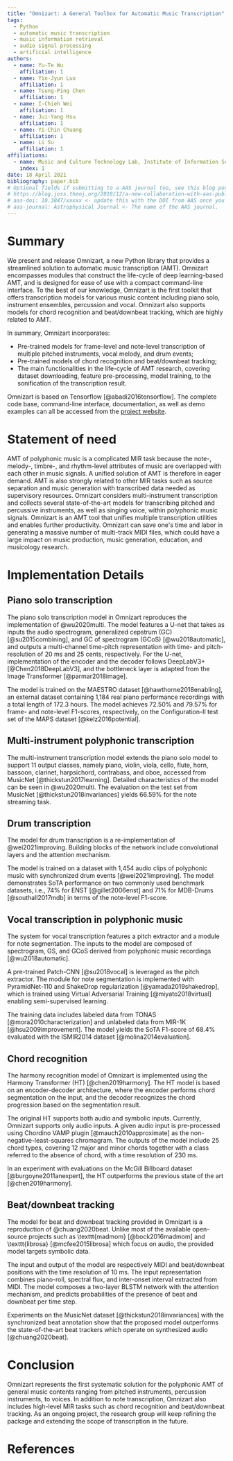```yaml
---
title: "Omnizart: A General Toolbox for Automatic Music Transcription"
tags:
  - Python
  - automatic music transcription
  - music information retrieval
  - audio signal processing
  - artificial intelligence
authors:
  - name: Yu-Te Wu
    affiliation: 1
  - name: Yin-Jyun Luo
    affiliation: 1
  - name: Tsung-Ping Chen
    affiliation: 1
  - name: I-Chieh Wei
    affiliation: 1
  - name: Jui-Yang Hsu
    affiliation: 1
  - name: Yi-Chin Chuang
    affiliation: 1
  - name: Li Su
    affiliation: 1
affiliations:
  - name: Music and Culture Technology Lab, Institute of Information Science, Academia Sinica, Taipei, Taiwan
    index: 1
date: 18 April 2021
bibliography: paper.bib
# Optional fields if submitting to a AAS journal too, see this blog post:
# https://blog.joss.theoj.org/2018/12/a-new-collaboration-with-aas-publishing
# aas-doi: 10.3847/xxxxx <- update this with the DOI from AAS once you know it.
# aas-journal: Astrophysical Journal <- The name of the AAS journal.
---
```


# Summary

We present and release Omnizart, a new Python library that provides a streamlined solution to automatic music transcription (AMT).
Omnizart encompasses modules that construct the life-cycle of deep learning-based AMT, and is designed for ease of use with a compact command-line interface.
To the best of our knowledge, Omnizart is the first toolkit that offers transcription models for various music content including piano solo, instrument ensembles, percussion and vocal. Omnizart also supports models for chord recognition and beat/downbeat tracking, which are highly related to AMT.

In summary, Omnizart incorporates:

- Pre-trained models for frame-level and note-level transcription of multiple pitched instruments, vocal melody, and drum events;
- Pre-trained models of chord recognition and beat/downbeat tracking;
- The main functionalities in the life-cycle of AMT research, covering dataset downloading, feature pre-processing, model training, to the sonification of the transcription result.

Omnizart is based on Tensorflow [@abadi2016tensorflow].
The complete code base, command-line interface, documentation, as well as demo examples can all be accessed from the [project website](https://github.com/Music-and-Culture-Technology-Lab/omnizart).

# Statement of need

AMT of polyphonic music is a complicated MIR task because the note-, melody-, timbre-, and rhythm-level attributes of music are overlapped with each other in music signals. A unified solution of AMT is therefore in eager demand. AMT is also strongly related to other MIR tasks such as source separation and music generation with transcribed data needed as supervisory resources.
Omnizart considers multi-instrument transcription and collects several state-of-the-art models for transcribing pitched and percussive instruments, as well as singing voice, within polyphonic music signals. Omnizart is an AMT tool that unifies multiple transcription utilities and enables further productivity. Omnizart can save one's time and labor in generating a massive number of multi-track MIDI files, which could have a large impact on music production, music generation, education, and musicology research.

# Implementation Details

## Piano solo transcription

The piano solo transcription model in Omnizart reproduces the implementation of @wu2020multi.
The model features a U-net that takes as inputs the audio spectrogram, generalized cepstrum (GC) [@su2015combining], and GC of spectrogram (GCoS) [@wu2018automatic], and outputs a multi-channel time-pitch representation with time- and pitch-resolution of 20 ms and 25 cents, respectively.
For the U-net, implementation of the encoder and the decoder follows DeepLabV3+ [@Chen2018DeepLabV3], and the bottleneck layer is adapted from the Image Transformer [@parmar2018image].

The model is trained on the MAESTRO dataset [@hawthorne2018enabling], an external dataset containing 1,184 real piano performance recordings with a total length of 172.3 hours.
The model achieves 72.50\% and 79.57\% for frame- and note-level F1-scores, respectively, on the Configuration-II test set of the MAPS dataset [@kelz2016potential].

## Multi-instrument polyphonic transcription

The multi-instrument transcription model extends the piano solo model to support 11 output classes, namely piano, violin, viola, cello, flute, horn, bassoon, clarinet, harpsichord, contrabass, and oboe, accessed from MusicNet [@thickstun2017learning].
Detailed characteristics of the model can be seen in @wu2020multi.
The evaluation on the test set from MusicNet [@thickstun2018invariances] yields 66.59\% for the note streaming task.

## Drum transcription

The model for drum transcription is a re-implementation of @wei2021improving.
Building blocks of the network include convolutional layers and the attention mechanism.

The model is trained on a dataset with 1,454 audio clips of polyphonic music with synchronized drum events [@wei2021improving].
The model demonstrates SoTA performance on two commonly used benchmark datasets, i.e., 74\% for ENST [@gillet2006enst] and 71\% for MDB-Drums [@southall2017mdb] in terms of the note-level F1-score.

## Vocal transcription in polyphonic music

The system for vocal transcription features a pitch extractor and a module for note segmentation.
The inputs to the model are composed of spectrogram, GS, and GCoS derived from polyphonic music recordings [@wu2018automatic].

A pre-trained Patch-CNN [@su2018vocal] is leveraged as the pitch extractor.
The module for note segmentation is implemented with PyramidNet-110 and ShakeDrop regularization [@yamada2019shakedrop], which is trained using Virtual Adversarial Training [@miyato2018virtual] enabling semi-supervised learning.

The training data includes labeled data from TONAS [@mora2010characterization] and unlabeled data from MIR-1K [@hsu2009improvement].
The model yields the SoTA F1-score of 68.4\% evaluated with the ISMIR2014 dataset [@molina2014evaluation].

## Chord recognition

The harmony recognition model of Omnizart is implemented using the Harmony Transformer (HT) [@chen2019harmony].
The HT model is based on an encoder-decoder architecture,
where the encoder performs chord segmentation on the input, and the decoder recognizes the chord progression based on the segmentation result.

The original HT supports both audio and symbolic inputs.
Currently, Omnizart supports only audio inputs.
A given audio input is pre-processed using Chordino VAMP plugin [@mauch2010approximate] as the non-negative-least-squares chromagram.
The outputs of the model include 25 chord types, covering 12 major and minor chords together with a class referred to the absence of chord, with a time resolution of 230 ms.

In an experiment with evaluations on the McGill Billboard dataset [@burgoyne2011anexpert], the HT outperforms the previous state of the art [@chen2019harmony].

## Beat/downbeat tracking

The model for beat and downbeat tracking provided in Omnizart is a reproduction of @chuang2020beat.
Unlike most of the available open-source projects such as \texttt{madmom} [@bock2016madmom] and \texttt{librosa} [@mcfee2015librosa] which focus on audio, the provided model targets symbolic data.

The input and output of the model are respectively MIDI and beat/downbeat positions with the time resolution of 10 ms.
The input representation combines piano-roll, spectral flux, and inter-onset interval extracted from MIDI.
The model composes a two-layer BLSTM network with the attention mechanism, and predicts probabilities of the presence of beat and downbeat per time step.

Experiments on the MusicNet dataset [@thickstun2018invariances] with the synchronized beat annotation show that the proposed model outperforms the state-of-the-art beat trackers which operate on synthesized audio [@chuang2020beat].

# Conclusion

Omnizart represents the first systematic solution for the polyphonic AMT of general music contents ranging from pitched instruments, percussion instruments, to voices.
In addition to note transcription, Omnizart also includes high-level MIR tasks such as chord recognition and beat/downbeat tracking.
As an ongoing project, the research group will keep refining the package and extending the scope of transcription in the future.

# References
